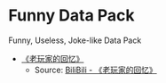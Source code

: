 # Funny Data Pack

Funny, Useless, Joke-like Data Pack

- [《老玩家的回忆》](./src/datapacks/老玩家的回忆)
  - Source: [BiliBili - 《老玩家的回忆》](https://www.bilibili.com/video/BV1EW4y157R1/)
